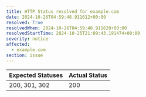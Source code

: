 ```yaml
---
title: HTTP Status resolved for example.com
date: 2024-10-26T04:59:48.911612+00:00
resolved: True
resolvedWhen: 2024-10-26T04:59:48.911620+00:00
resolvedStartTime: 2024-10-25T21:09:43.191474+00:00
severity: notice
affected:
  - example.com
section: issue
---
```


| Expected Statuses | Actual Status  |
|-------------------|----------------|
| 200, 301, 302 | 200 |
